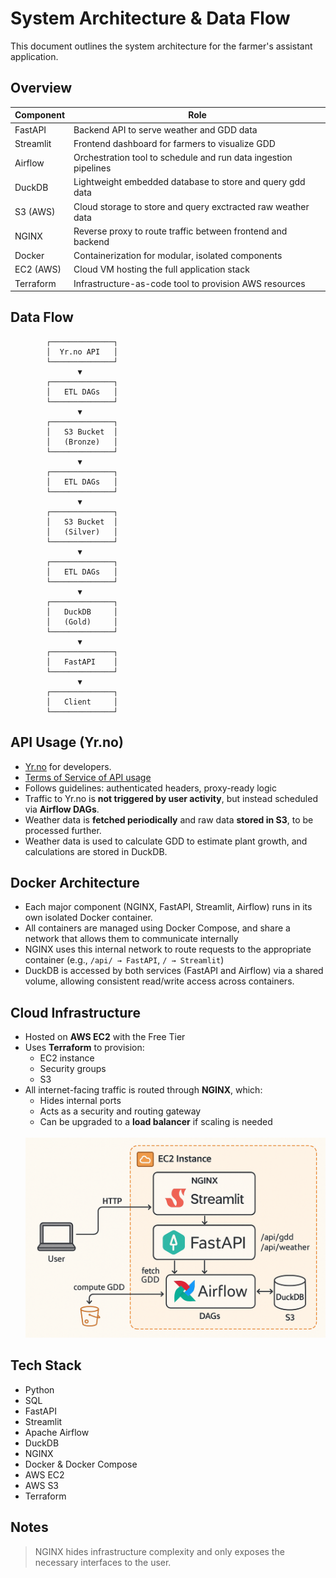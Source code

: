 # System Architecture & Data Flow
This document outlines the system architecture for the farmer's assistant application.

## Overview

| Component        | Role                                                                 |
|------------------|----------------------------------------------------------------------|
| FastAPI          | Backend API to serve weather and GDD data                            |
| Streamlit        | Frontend dashboard for farmers to visualize GDD                      |
| Airflow          | Orchestration tool to schedule and run data ingestion pipelines      |
| DuckDB           | Lightweight embedded database to store and query gdd data            |
| S3 (AWS)         | Cloud storage to store and query exctracted raw weather data         |
| NGINX            | Reverse proxy to route traffic between frontend and backend          |
| Docker           | Containerization for modular, isolated components                    |
| EC2 (AWS)        | Cloud VM hosting the full application stack                          |
| Terraform        | Infrastructure-as-code tool to provision AWS resources               |

## Data Flow

            ┌──────────────┐
            │  Yr.no API   │
            └──────────────┘
                   ▼
            ┌──────────────┐
            │   ETL DAGs   │
            └──────────────┘
                   ▼
            ┌──────────────┐
            │   S3 Bucket  │
            │   (Bronze)   │
            └──────────────┘
                   ▼
            ┌──────────────┐
            │   ETL DAGs   │
            └──────────────┘
                   ▼
            ┌──────────────┐
            │   S3 Bucket  │
            │   (Silver)   │
            └──────────────┘
                   ▼
            ┌──────────────┐
            │   ETL DAGs   │
            └──────────────┘
                   ▼
            ┌──────────────┐
            │   DuckDB     │
            │   (Gold)     │
            └──────────────┘
                   ▼
            ┌──────────────┐
            │   FastAPI    │
            └──────────────┘
                   ▼
            ┌──────────────┐
            │   Client     │
            └──────────────┘


## API Usage (Yr.no)

- [Yr.no](https://developer.yr.no/) for developers.
- [Terms of Service of API usage](https://developer.yr.no/doc/TermsOfService/)
- Follows guidelines: authenticated headers, proxy-ready logic
- Traffic to Yr.no is **not triggered by user activity**, but instead scheduled via **Airflow DAGs**.
- Weather data is **fetched periodically** and raw data **stored in S3**, to be processed further.
- Weather data is used to calculate GDD to estimate plant growth, and calculations are stored in DuckDB.

## Docker Architecture

- Each major component (NGINX, FastAPI, Streamlit, Airflow) runs in its own isolated Docker container.
- All containers are managed using Docker Compose, and share a network that allows them to communicate internally
- NGINX uses this internal network to route requests to the appropriate container (e.g., `/api/ → FastAPI`, `/ → Streamlit`)
- DuckDB is accessed by both services (FastAPI and Airflow) via a shared volume, allowing consistent read/write access across containers.

## Cloud Infrastructure

- Hosted on **AWS EC2** with the Free Tier
- Uses **Terraform** to provision:
  - EC2 instance
  - Security groups
  - S3
- All internet-facing traffic is routed through **NGINX**, which:
  - Hides internal ports
  - Acts as a security and routing gateway
  - Can be upgraded to a **load balancer** if scaling is needed
  <br><br>
  <img src="./images/1-architechture-and-flow.png" width="500" />

## Tech Stack

- Python
- SQL
- FastAPI
- Streamlit
- Apache Airflow
- DuckDB
- NGINX
- Docker & Docker Compose
- AWS EC2
- AWS S3
- Terraform

## Notes

> NGINX  hides infrastructure complexity and only exposes the necessary interfaces to the user.